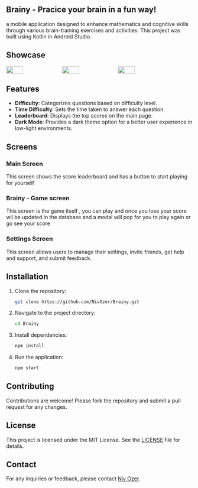 ## Brainy - Pracice your brain in a fun way!
a mobile application designed to enhance mathematics and cognitive skills through various brain-training exercises and activities.
This project was built using Kotlin in Android Studio.
## Showcase
<div style="display: flex;">
  <img src="https://github.com/user-attachments/assets/06fd07f9-5016-4926-80f4-3542a5ebe1ee" width="30%">
  <img src="https://github.com/user-attachments/assets/02e563f4-c349-4e3b-8dbb-7a7bc788743f" width="30%">
  <img src="https://github.com/user-attachments/assets/bb68e574-dd39-46b3-92cd-a459aae0fb7e" width="30%">
</div>

## Features

- **Difficulty**: Categorizes questions based on difficulty level.
- **Time Difficulty**: Sets the time taken to answer each question.
- **Leaderboard**: Displays the top scores on the main page.
- **Dark Mode**: Provides a dark theme option for a better user experience in low-light environments.

## Screens

### Main Screen
This screen shows the score leaderboard and has a button to start playing for yourself
### Brainy - Game screen
This screen is the game itself , you can play and once you lose your score wil be updated in the database and a modal will pop for you to play again or go see your score
### Settings Screen
This screen allows users to manage their settings, invite friends, get help and support, and submit feedback.


## Installation

1. Clone the repository:
    ```sh
    git clone https://github.com/NivOzer/Brainy.git
    ```
2. Navigate to the project directory:
    ```sh
    cd Brainy
    ```
3. Install dependencies:
    ```sh
    npm install
    ```
4. Run the application:
    ```sh
    npm start
    ```

## Contributing

Contributions are welcome! Please fork the repository and submit a pull request for any changes.

## License

This project is licensed under the MIT License. See the [LICENSE](LICENSE) file for details.

## Contact

For any inquiries or feedback, please contact [Niv Ozer](https://github.com/NivOzer).
